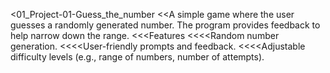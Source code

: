 <01_Project-01-Guess_the_number
  <<A simple game where the user guesses a randomly generated number. The program provides feedback to help narrow down the range.
    <<<Features
      <<<<Random number generation.
      <<<<User-friendly prompts and feedback.
      <<<<Adjustable difficulty levels (e.g., range of numbers, number of attempts).
